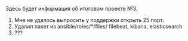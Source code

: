Здесь будет информация об итоговом проекте №3.

1. Мне не удалось выпросить у поддержки открыть 25 порт.
2. Удалил пакет из ansible/roles/*/files/ filebeat, kibana, elasticsearch
3. ???

